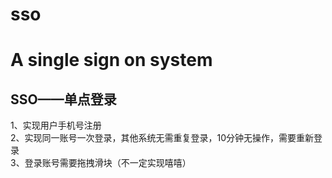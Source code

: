 # sso
A single sign on system
=======
## SSO——单点登录  
1、实现用户手机号注册  
2、实现同一账号一次登录，其他系统无需重复登录，10分钟无操作，需要重新登录  
3、登录账号需要拖拽滑块（不一定实现嘻嘻）
